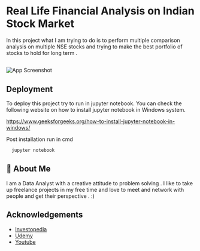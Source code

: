 
# Real Life Financial Analysis on Indian Stock Market

In this project what I am trying to do 
is to perform multiple comparison analysis 
on multiple NSE stocks and trying to make 
the best portfolio of stocks to hold for long term . 




## 

![App Screenshot](https://akm-img-a-in.tosshub.com/indiatoday/images/story/201909/BSE-770x433.jpeg?DpEoJmeOg3M.1Icz2MAGOeshkM2UMwej)


## Deployment

To deploy this project try to run in jupyter notebook.
You can check the following website on how to install jupyter
notebook in Windows system.

https://www.geeksforgeeks.org/how-to-install-jupyter-notebook-in-windows/

Post installation run in cmd

```bash
  jupyter notebook
```




## 🚀 About Me
I am a Data Analyst with a creative attitude to problem solving . I like to take up freelance projects in my free time and love to meet and network with people and get their perspective . :)


## Acknowledgements

 - [Investopedia](https://www.investopedia.com/)
 - [Udemy](https://www.udemy.com/)
 - [Youtube](https://www.youtube.com)
 

